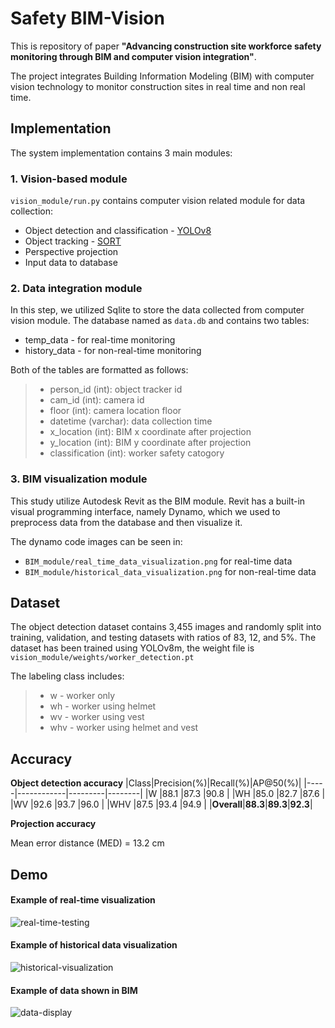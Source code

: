 # Safety BIM-Vision

This is repository of paper **"Advancing construction site workforce safety monitoring through BIM and computer vision integration"**.

The project integrates Building Information Modeling (BIM) with computer vision technology to monitor construction sites in real time and non real time.

## Implementation
The system implementation contains 3 main modules:

### 1. Vision-based module
`vision_module/run.py` contains computer vision related module for data collection:
* Object detection and classification - [YOLOv8](https://github.com/ultralytics/ultralytics "YOLOv8 GitHub")
* Object tracking - [SORT](https://github.com/abewley/sort "SORT GitHub")
* Perspective projection
* Input data to database

### 2. Data integration module
In this step, we utilized Sqlite to store the data collected from computer vision module. The database named as `data.db` and contains two tables:
* temp_data - for real-time monitoring
* history_data - for non-real-time monitoring

Both of the tables are formatted as follows:
> * person_id (int): object tracker id
> * cam_id (int): camera id
> * floor (int): camera location floor
> * datetime (varchar): data collection time
> * x_location (int): BIM x coordinate after projection
> * y_location (int): BIM y coordinate after projection
> * classification (int): worker safety catogory

### 3. BIM visualization module
This study utilize Autodesk Revit as the BIM module. Revit has a built-in visual programming interface, namely Dynamo, which we used to preprocess data from the database and then visualize it.

The dynamo code images can be seen in:
* `BIM_module/real_time_data_visualization.png` for real-time data
* `BIM_module/historical_data_visualization.png` for non-real-time data

## Dataset
The object detection dataset contains 3,455 images and randomly split into training, validation, and testing datasets with ratios of 83, 12, and 5%. The dataset has been trained using YOLOv8m, the weight file is `vision_module/weights/worker_detection.pt`

The labeling class includes:
> * w - worker only
> * wh - worker using helmet
> * wv - worker using vest
> * whv - worker using helmet and vest

## Accuracy
**Object detection accuracy**
|Class|Precision(%)|Recall(%)|AP@50(%)|
|-----|------------|---------|--------|
|W    |88.1        |87.3     |90.8    |
|WH   |85.0        |82.7     |87.6    |
|WV   |92.6        |93.7     |96.0    |
|WHV  |87.5        |93.4     |94.9    |
|**Overall**|**88.3**|**89.3**|**92.3**|

**Projection accuracy**

Mean error distance (MED) = 13.2 cm

## Demo
#### Example of real-time visualization
![real-time-testing](https://github.com/almosenja/Safety-BIM-Vision/assets/94098493/76cdb2f0-c522-438c-9738-2deffccc55b8)

#### Example of historical data visualization
![historical-visualization](https://github.com/almosenja/Safety-BIM-Vision/assets/94098493/57ea26d5-5a15-4ecc-ae6e-8f4717e93936)

#### Example of data shown in BIM
![data-display](https://github.com/almosenja/Safety-BIM-Vision/assets/94098493/819a1841-369c-4756-a4ff-9e81961a4193)
